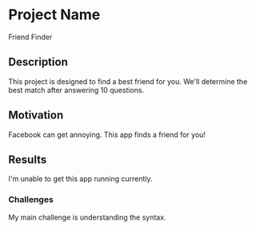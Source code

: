 # Project Name
Friend Finder
​
## Description
This project is designed to find a best friend for you. We'll determine the best match after answering 10 questions.
​
## Motivation
Facebook can get annoying. This app finds a friend for you!
​
## Results
I'm unable to get this app running currently.
​
### Challenges
My main challenge is understanding the syntax. 
​


